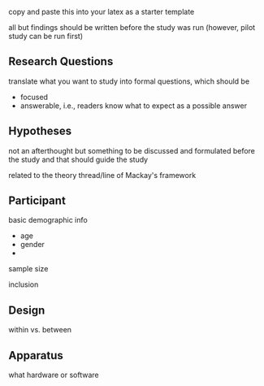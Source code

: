 
copy and paste this into your latex as a starter template


all but findings should be written before the study was run
(however, pilot study can be run first)

## Research Questions
translate what you want to study into formal questions, which should be
- focused
- answerable, i.e., readers know what to expect as a possible answer

## Hypotheses
not an afterthought but something to be discussed and formulated before the study and that should guide the study

related to the theory thread/line of Mackay's framework

## Participant

basic demographic info
- age
- gender
- 
sample size

inclusion

## Design

within vs. between

## Apparatus

what hardware or software 